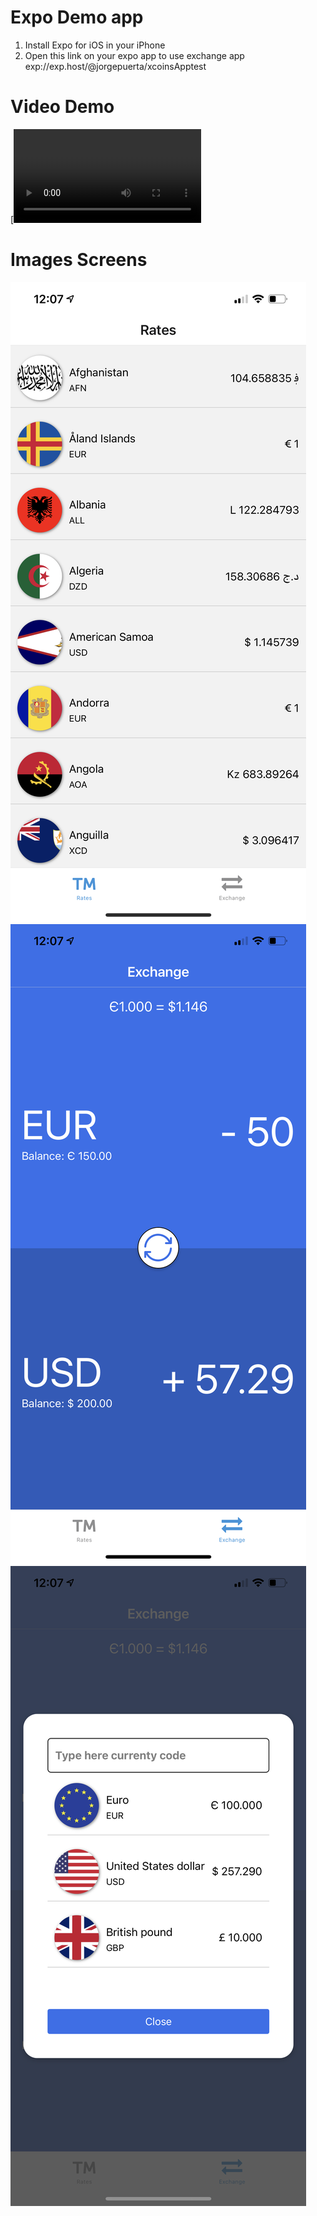 # Expo Demo app

1. Install Expo for iOS in your iPhone
2. Open this link on your expo app to use exchange app exp://exp.host/@jorgepuerta/xcoinsApptest

# Video Demo 

[![Watch the video](https://github.com/jorgepuerta00/exchange_coins_mobile_app/blob/main/demo/demo_xcoins_exchange.MP4)

# Images Screens

![alt text](https://github.com/jorgepuerta00/exchange_coins_mobile_app/blob/main/demo/IMG_9609.PNG?raw=true)
![alt text](https://github.com/jorgepuerta00/exchange_coins_mobile_app/blob/main/demo/IMG_9610.PNG?raw=true)
![alt text](https://github.com/jorgepuerta00/exchange_coins_mobile_app/blob/main/demo/IMG_9611.PNG?raw=true)
